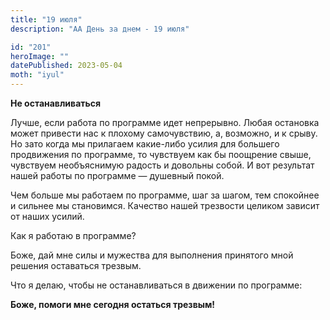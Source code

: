 ```yaml
---
title: "19 июля"
description: "АА День за днем - 19 июля"

id: "201"
heroImage: ""
datePublished: 2023-05-04
moth: "iyul"
---
```


**Не останавливаться**

Лучше, если работа по программе идет непрерывно. Любая остановка может
привести нас к плохому самочувствию, а, возможно, и к срыву. Но зато когда мы
прилагаем какие-либо усилия для большего продвижения по программе, то
чувствуем как бы поощрение свыше, чувствуем необъяснимую радость и довольны
собой. И вот результат нашей работы по программе — душевный покой.

Чем больше мы работаем по программе, шаг за шагом, тем спокойнее и сильнее мы
становимся. Качество нашей трезвости целиком зависит от наших усилий.

Как я работаю в программе?

Боже, дай мне силы и мужества для выполнения принятого мной решения оставаться
трезвым.

Что я делаю, чтобы не останавливаться в движении по программе:

**Боже, помоги мне сегодня остаться трезвым!**
